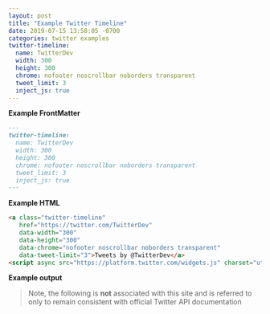 ```yaml
---
layout: post
title: "Example Twitter Timeline"
date: 2019-07-15 13:58:05 -0700
categories: twitter examples
twitter-timeline:
  name: TwitterDev
  width: 300
  height: 300
  chrome: nofooter noscrollbar noborders transparent
  tweet_limit: 3
  inject_js: true
---
```



**Example FrontMatter**


```MarkDown
---
twitter-timeline:
  name: TwitterDev
  width: 300
  height: 300
  chrome: nofooter noscrollbar noborders transparent
  tweet_limit: 3
  inject_js: true
---
```


**Example HTML**


```HTML
<a class="twitter-timeline"
   href="https://twitter.com/TwitterDev"
   data-width="300"
   data-height="300"
   data-chrome="nofooter noscrollbar noborders transparent"
   data-tweet-limit="3">Tweets by @TwitterDev</a>
<script async src="https://platform.twitter.com/widgets.js" charset="utf-8"></script>
```


**Example output**


> Note, the following is **not** associated with this site and is referred to only to remain consistent with official Twitter API documentation

